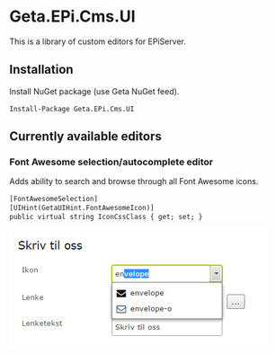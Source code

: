 # Geta.EPi.Cms.UI
This is a library of custom editors for EPiServer.

## Installation

Install NuGet package (use Geta NuGet feed).

    Install-Package Geta.EPi.Cms.UI

## Currently available editors

### Font Awesome selection/autocomplete editor

Adds ability to search and browse through all Font Awesome icons.

    [FontAwesomeSelection]
    [UIHint(GetaUIHint.FontAwesomeIcon)]
    public virtual string IconCssClass { get; set; }

![ScreenShot](/docs/fontawesome-autocomplete.jpg)
